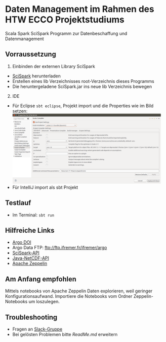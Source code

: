 # Daten Management im Rahmen des HTW ECCO Projektstudiums

Scala Spark SciSpark Programm zur Datenbeschaffung und Datenmanagement

## Vorraussetzung
1. Einbinden der externen Library SciSpark
  * [SciSpark](https://drive.google.com/open?id=1Jxyb9vFHc1uyqoPp-nNAJ5nB8XTL7bB9) herunterladen
  * Erstellen eines lib Verzeichnisses root-Verzeichnis dieses Programms
  * Die heruntergeladene SciSpark.jar ins neue lib Verzeichnis bewegen
2. IDE
  * Für Eclipse `sbt eclipse`, Projekt import und die Properties wie im Bild setzen:
  ![Scala compiler settings](eclipse_properties.png)
  * Für IntelliJ import als sbt Projekt


## Testlauf
* Im Terminal: `sbt run`

## Hilfreiche Links
* [Argo DOI](http://www.argodatamgt.org/Access-to-data/Argo-DOI-Digital-Object-Identifier)
* Argo Data FTP: ftp://ftp.ifremer.fr/ifremer/argo
* [SciSpark-API](https://scispark.jpl.nasa.gov/api/)
* [Java-NetCDF-API](https://www.unidata.ucar.edu/software/thredds/v4.3/netcdf-java/v4.3/javadoc/index.html)
* [Apache Zeppelin](https://zeppelin.apache.org/)

## Am Anfang empfohlen
Mittels notebooks von Apache Zeppelin Daten explorieren, weil geringer Konfigurationsaufwand.
Importiere die Notebooks vom Ordner Zeppelin-Notebooks um loszulegen.

## Troubleshooting
* Fragen an [Slack-Gruppe](https://htw-ai-wise-2016.slack.com)
* Bei gelösten Problemen bitte *ReadMe.md* erweitern
